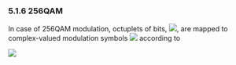 ### 5.1.6 256QAM

In case of 256QAM modulation, octuplets of bits, ![](media/image59.wmf),
are mapped to complex-valued modulation symbols ![](media/image50.wmf)
according to

![](media/image60.wmf)